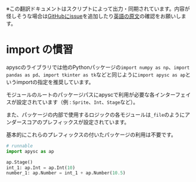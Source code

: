 <span class="inconspicuous-txt">※この翻訳ドキュメントはスクリプトによって出力・同期されています。内容が怪しそうな場合は<a href="https://github.com/simon-ritchie/apysc/issues" target="_blank">GitHubにissue</a>を追加したり[英語の原文](https://simon-ritchie.github.io/apysc/en/import_conventions.html)の確認をお願いします。</span>

# import の慣習

apyscのライブラリでは他のPythonパッケージの`import numpy as np`、`import pandas as pd`、`import tkinter as tk`などと同じように`import apysc as ap`というimportの指定を推奨しています。

モジュールのルートのパッケージパスにapyscで利用が必要な各インターフェイスが設定されています（例 : `Sprite`、`Int`、`Stage`など）。

また、パッケージの内部で使用するロジックの各モジュールは`_file`のようにアンダースコアのプレフィックスが設定されています。

基本的にこれらのプレフィックスの付いたパッケージの利用は不要です。

```py
# runnable
import apysc as ap

ap.Stage()
int_1: ap.Int = ap.Int(10)
number_1: ap.Number = int_1 + ap.Number(10.5)
```